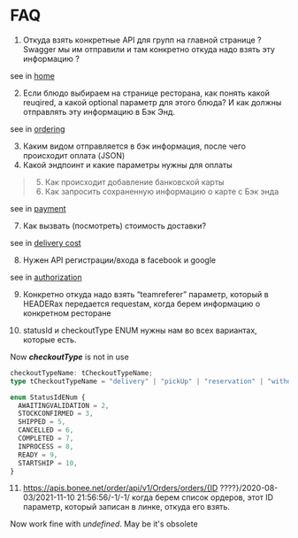 # FAQ

1.  Откуда взять конкретные API для групп на главной странице ? Swagger мы им
    отправили и там конкретно откуда надо взять эту информацию ?

see in [home](home.md)

2.  Если блюдо выбираем на странице ресторана, как понять какой reuqired, а какой optional параметр
    для этого блюда? И как должны отправлять эту информацию в Бэк Энд.

see in [ordering](ordering.md)

3. Каким видом отправляется в бэк информация, после чего происходит оплата (JSON)
4. Какой эндпоинт и какие параметры нужны для оплаты

> 5. Как происходит добавление банковской карты
> 6. Как запросить сохраненную информацию о карте с Бэк энда

see in [payment](payment.md)

7. Как вызвать (посмотреть) стоимость доставки?

see in [delivery cost](ordering.md#delivery-cost)

8. Нужен API регистрации/входа в facebook и google

see in [authorization](authorization.md)

9. Конкретно откуда надо взять “teamreferer” параметр, который в HEADERах передается requestам, когда
   берем информацию о конкретном ресторане

10. statusId и checkoutType ENUM нужны нам во всех вариантах, которые есть.

Now **_checkoutType_** is not in use

```ts
checkoutTypeName: tCheckoutTypeName;
type tCheckoutTypeName = "delivery" | "pickUp" | "reservation" | "withoutMenu";
```

```ts
enum StatusIdENum {
  AWAITINGVALIDATION = 2,
  STOCKCONFIRMED = 3,
  SHIPPED = 5,
  CANCELLED = 6,
  COMPLETED = 7,
  INPROCESS = 8,
  READY = 9,
  STARTSHIP = 10,
}
```

11. https://apis.bonee.net/order/api/v1/Orders/orders/{ID ????}/2020-08-03/2021-11-10 21:56:56/-1/-1/ когда берем список ордеров, этот ID параметр, который записан в линке, откуда его взять.

Now work fine with _undefined_. May be it's obsolete
